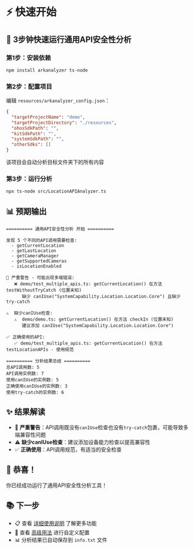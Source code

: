 # ⚡ 快速开始

## 🎯 3步钟快速运行通用API安全性分析

### 第1步：安装依赖

```bash
npm install arkanalyzer ts-node
```

### 第2步：配置项目

编辑 `resources/arkanalyzer_config.json`：

```json
{
  "targetProjectName": "demo",
  "targetProjectDirectory": "./resources",
  "ohosSdkPath": "",
  "kitSdkPath": "",
  "systemSdkPath": "",
  "otherSdks": []
}
```
该项目会自动分析目标文件夹下的所有内容

### 第3步：运行分析

```bash
npx ts-node src/LocationAPIAnalyzer.ts
```

## 📊 预期输出

```
========== 通用API安全性分析 开始 ==========

发现 5 个不同的API调用需要检查:
  - getCurrentLocation
  - getLastLocation
  - getCameraManager
  - getSupportedCameras
  - isLocationEnabled

🚨 严重警告 - 可能出现多端错误:
   ❌ demo/test_multiple_apis.ts: getCurrentLocation() 在方法 testWithoutTryCatch (位置未知)
      缺少 canIUse("SystemCapability.Location.Location.Core") 且缺少 try-catch

⚠️  缺少canIUse检查:
   ⚠️  demo/demo.ts: getCurrentLocation() 在方法 checkIn (位置未知)
      建议添加 canIUse("SystemCapability.Location.Location.Core")

✅ 正确使用的API:
   ✅ demo/test_multiple_apis.ts: getCurrentLocation() 在方法 testLocationAPIs - 使用规范

========== 分析结果总结 ==========
总API调用数: 5
API调用实例数: 7
使用canIUse的实例数: 5
正确使用canIUse的实例数: 3
使用try-catch的实例数: 6
```

## ✨ 结果解读

- 🚨 **严重警告**：API调用既没有`canIUse`检查也没有`try-catch`包裹，可能导致多端兼容性问题
- ⚠️ **缺少canIUse检查**：建议添加设备能力检查以提高兼容性
- ✅ **正确使用**：API调用规范，有适当的安全检查

## 🎉 恭喜！

你已经成功运行了通用API安全性分析工具！

## 📚 下一步

- 📋 查看 [详细使用说明](./USAGE.md) 了解更多功能
- 🔧 查看 [高级用法](./ADVANCED.md) 进行自定义配置
- 📊 分析结果已自动保存到 `info.txt` 文件

